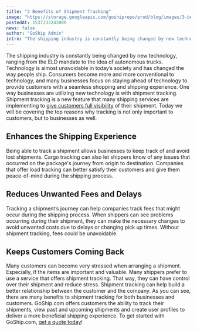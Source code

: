 ```yaml
---
title: "3 Benefits of Shipment Tracking"
image: "https://storage.googleapis.com/goshiprepo/prod/blog/images/3-benefits-of-shipment-tracking.jpg"
postedAt: 1537333243000
news: false
author: "GoShip Admin"
intro: "The shipping industry is constantly being changed by new technology, ranging from the ELD mandate to the idea of autonomous trucks. Technology is almost unavoidable in today’s society and has changed the way people ship. Consumers become more and more conventional to technology, and many businesses focus on staying ahead of technology to provide customers with a seamless shopping and shipping experience. One way businesses are utilizing new technology is with shipment tracking. Shipment tracking is a new fe"
---
```

The shipping industry is constantly being changed by new technology, ranging from the ELD mandate to the idea of autonomous trucks. Technology is almost unavoidable in today’s society and has changed the way people ship. Consumers become more and more conventional to technology, and many businesses focus on staying ahead of technology to provide customers with a seamless shopping and shipping experience. One way businesses are utilizing new technology is with shipment tracking. Shipment tracking is a new feature that many shipping services are implementing to [give customers full visibility](https://www.goship.com/blog/how-to-improve-your-customers-experience-through-shipping/) of their shipment. Today we will be covering the top reasons why tracking is not only important to customers, but to businesses as well.

**Enhances the Shipping Experience**
------------------------------------

Being able to track a shipment allows businesses to keep track of and avoid lost shipments. Cargo tracking can also let shippers know of any issues that occurred on the package's journey from origin to destination. Companies that offer load tracking can better satisfy their customers and give them peace-of-mind during the shipping process.

**Reduces Unwanted Fees and Delays**
------------------------------------

Tracking a shipment’s journey can help companies track fees that might occur during the shipping process. When shippers can see problems occurring during their shipment, they can make the necessary changes to avoid unwanted costs due to delays or changing pick up times. Without shipment tracking, fees could be unavoidable.

**Keeps Customers Coming Back**
-------------------------------

Many customers can become very stressed when arranging a shipment. Especially, if the items are important and valuable. Many shippers prefer to use a service that offers shipment tracking. That way, they can have control over their shipment and reduce stress. Shipment tracking can help build a better relationship between the customer and the company. As you can see, there are many benefits to shipment tracking for both businesses and customers. GoShip.com offers customers the ability to track their shipments, view past and upcoming shipments and create user profiles to deliver a more beneficial shipping experience. To get started with GoShip.com, [get a quote today](https://www.goship.com/)!
